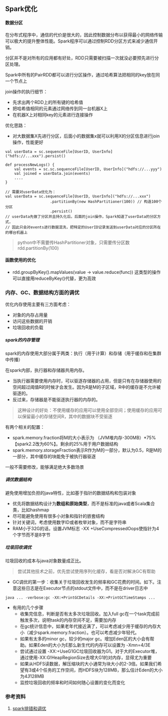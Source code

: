 ## Spark优化

#### 数据分区
在分布式程序中，通信的代价是很大的，因此控制数据分布以获得最小的网络传输可以极大的提升整体性能。Spark程序可以通过控制RDD分区方式来减少通信开销。

分区并不是对所有的应用都有好处，RDD只需要被扫描一次就没必要预先进行分区处理。

Spark中所有的PairRDD都可以进行分区操作，通过哈希算法把相同的key放在同一个节点上

join操作的执行细节：
- 先求出两个RDD上的所有键的哈希值
- 把哈希值相同的元素通过网络传到同一台机器X上
- 在机器X上对相同key的元素进行连接操作

优化思路：
- 对大数据集X先进行分区，后面小的数据集x就可以利用X的分区信息进行join操作，性能更好
```
val userData = sc.sequenceFile[UserID, UserInfo]("hdfs://...xxx").persist()

def processNewLogs() {
    val events = sc.sc.sequenceFile[UserID, UserInfo]("hdfs://...yyy")
    val joined = userData.join(events)
    ....
}

// 需要对userData优化为：
val userData = sc.sequenceFile[UserID, UserInfo]("hdfs://...xxx")
                    .partitionBy(new HashPartitioner(100)) // 构造100个分区 
                    .persist()
// userData先做了分区并且持久化后，后面的join操作，Spark知道了userData的分区方式，
// 因此只会对events进行数据混洗，把特定的UserID记录发送到userData对应的分区所在的哪台机器上
```
> python中不需要传HashPartitioner对象，只需要传分区数 rdd.partitionBy(100)



#### 函数使用的优化
- rdd.groupByKey().mapValues(value -> value.reduce(func)) 这类型的操作可以直接用reduceByKey()代替，更为高效

### 内存、GC、数据结构方面的调优
优化内存使用主要有三方面考虑：
- 对象的内存占用量
- 访问这些数据的开销
- 垃圾回收的负载

##### spark的内存管理
spark的内存使用大部分属于两类：执行（用于计算）和存储（用于缓存和在集群中传播）

在spark内部，执行器和存储器共用内存。
- 当执行器需要使用内存时，可以驱逐存储器的占用，但是只有在存储器使用的空间超过阈值R的时候才会发生。因为R是M的子区域，R中的缓存是不允许被驱逐的。
- 反过来，存储器是不能驱逐执行器的内存的。

> 这种设计的好处：不使用缓存的应用可以使用全部空间；使用缓存的应用可以保留最小的存储空间R，其中的数据块不受驱逐

有两个相关的配置：
- spark.memory.fraction将M的大小表示为 （JVM堆内存-300MB）*75% 【spark2.2改为60%】。剩余的25%用于用户数据结构
- spark.memory.storageFraction表示R作为M的一部分，默认为0.5，R是M的一部分，其中缓存的块能免于被执行器驱逐

一般不需要修改，能够满足绝大多数场景

##### 调优数据结构
避免使用增加负担的java特性，比如基于指针的数据结构和包装对象
- 优先将数据结构设计为**数组和原始类型**，而不是标准的java或者Scala集合类，比如hashmap
- 尽可能避免使用有很多小对象和指针的嵌套结构
- 针对关键词，考虑使用数字ID或者枚举对象，而不是字符串
- RAM小于32G的话，设置JVM标志 -XX +UseCompressedOops使指针为4个字节而不是8字节

##### 垃圾回收调优
垃圾回收的成本与java对象数量成正比。
> 尝试其他技术之前，优先尝试使用序列化缓存，看是否对解决GC有帮助

- GC调优的第一步：收集关于垃圾回收发生的频率和GC花费的时间。如下。注意这些日志是在Executor节点的stdout文件中，而不是在driver日志中
```
java ... -verbose:gc -XX:+PrintGCDetails -XX:+PrintGCTimeStamps ...
```
- 有用的几个步骤
    - 收集完信息，判断是否有太多次垃圾回收。加入full gc在一个task完成前触发多次，说明task的内存空间不足，需要加内存
    - 在gc统计信息中，如果老年代接近满了，可以考虑减少用于缓存的内存大小（减少spark.memory.fraction）。也可以考虑减少年轻代。
    - 如果有太多的minor gc，较少的major gc。增加Eden区的大小会有帮助。如果Eden的大小为E那么新生代的内存可以设置为 -Xmn=4/3E
    - 尝试通过设置 -XX:+UseG1GC垃圾回收器为G1。对于大的Executor堆，通过使用-XX:G!HeapRegionSize去增大G1的对内存，显得尤为重要
    - 如果从HDFS读数据，解压缩块的大小通常为块大小的2-3倍。如果我们希望有3或4个任务的工作空间，而HDFS块为128MB，那么估计Eden的大小为4*3*128MB 
    - 监控垃圾回收的频率和时间如何随心设置的变化而变化
    
    
### 参考资料
1. [spark排错和调优](https://blog.csdn.net/lsshlsw/article/details/49155087)